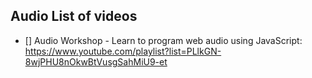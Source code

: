 ## Audio List of videos


* [] Audio Workshop - Learn to program web audio using JavaScript: https://www.youtube.com/playlist?list=PLlkGN-8wjPHU8nOkwBtVusgSahMiU9-et
